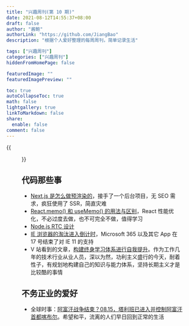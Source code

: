 ```yaml
---
title: "兴趣周刊(第 10 期)"
date: 2021-08-12T14:55:37+08:00
draft: false
author: "酱鲍"
authorLink: "https://github.com/JiangBao"
description: "根据个人爱好整理的每周周刊，简单记录生活"

tags: ["兴趣周刊"]
categories: ["兴趣周刊"]
hiddenFromHomePage: false

featuredImage: ""
featuredImagePreview: ""

toc: true
autoCollapseToc: true
math: false
lightgallery: true
linkToMarkdown: false
share:
  enable: false
comment: false
---
```


<!--more-->
{{<figure src="https://images.unsplash.com/photo-1536825591064-574efec257f2?ixid=MnwxMjA3fDB8MHxwaG90by1wYWdlfHx8fGVufDB8fHx8&ixlib=rb-1.2.1&auto=format&fit=crop&w=1950&q=80" title="from unsplash<Isaac Mehegan>" >}}

## 代码那些事
* [Next.js 是怎么做预渲染的](https://mp.weixin.qq.com/s?__biz=Mzg4MjE5OTI4Mw==&mid=2247488683&idx=1&sn=1b0e3bce31f8944fe5e62d42c30eeb68&scene=21#wechat_redirect)，接手了一个后台项目，无 SEO 需求，疯狂使用了 SSR，简直灾难
* [React.memo() 和 useMemo() 的用法与区别](https://mp.weixin.qq.com/s/zxT2GfujdbQfvrCtRxkbiQ)，React 性能优化，不必过度去做，也不可完全不做，值得学习
* [Node.js RTC 设计](https://mp.weixin.qq.com/s/Ky6SoWJv85orqYioihTRqg)
* [IE 浏览器的淘汰进入倒计时](https://www.oschina.net/news/156200/internet-explorer-move-into-final-phase)，Microsoft 365 以及其它 App 在 17 号结束了对 IE 11 的支持
* V 站看到的文章，[构建终身学习体系进行自我提升](https://www.bmpi.dev/self/build-personal-knowledge-system/)。作为工作几年的技术行业从业人员，深以为然，功利主义盛行的今天，耐着性子，有规划地构建自己的知识与能力体系，坚持长期主义才是比较酷的事情

## 不务正业的爱好
* 全球时事：[阿富汗战争结束？08.15，塔利班已进入并控制阿富汗首都喀布尔](https://www.thepaper.cn/newsDetail_forward_14068628)。希望和平，流离的人们早日回到正常的生活